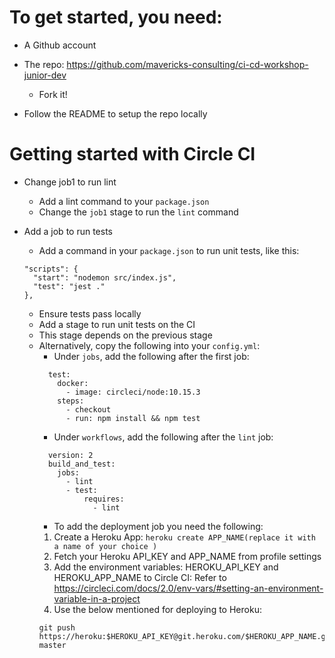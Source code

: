 # To get started, you need:

* A Github account

* The repo: https://github.com/mavericks-consulting/ci-cd-workshop-junior-dev
  - Fork it!

* Follow the README to setup the repo locally

# Getting started with Circle CI

* Change job1 to run lint
  - Add a lint command to your `package.json`
  - Change the `job1` stage to run the `lint` command
  
* Add a job to run tests
  - Add a command in your `package.json` to run unit tests, like this:
  ```;
  "scripts": {
    "start": "nodemon src/index.js",
    "test": "jest ."
  },
  ```
  - Ensure tests pass locally
  - Add a stage to run unit tests on the CI
  - This stage depends on the previous stage
  - Alternatively, copy the following into your `config.yml`:
    - Under `jobs`, add the following after the first job:
    ```
      test:
        docker:
          - image: circleci/node:10.15.3
        steps:
          - checkout
          - run: npm install && npm test
    ```
     - Under `workflows`, add the following after the `lint` job:
    ```
      version: 2
      build_and_test:
        jobs:
          - lint
          - test:
              requires:
                - lint
    ```
     - To add the deployment job you need the following:
      1) Create a Heroku App:
      ``` heroku create APP_NAME(replace it with a name of your choice ) ```
      2) Fetch your Heroku API_KEY and APP_NAME from profile settings
      3) Add the environment variables: HEROKU_API_KEY and HEROKU_APP_NAME to Circle CI: Refer to https://circleci.com/docs/2.0/env-vars/#setting-an-environment-variable-in-a-project
      4) Use the below mentioned for deploying to Heroku:
      ```
      git push https://heroku:$HEROKU_API_KEY@git.heroku.com/$HEROKU_APP_NAME.git master
      ```

